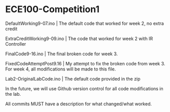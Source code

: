 # ECE100-Competition1


DefaultWorking9-07.ino | The default code that worked for week 2, no extra credit


ExtraCreditWorking9-09.ino | The code that worked for week 2 with IR Controller


FinalCode9-16.ino | The final broken code for week 3.


FixedCodeAttemptPost9.16 | My attempt to fix the broken code from week 3. For week 4, all modifications will be made to this file.

Lab2-OriginalLabCode.ino | The default code provided in the zip

In the future, we will use Github version control for all code modifications in the lab.

All commits MUST have a description for what changed/what worked.
